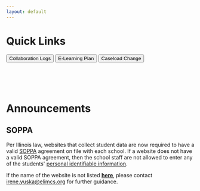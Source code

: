 ```yaml
---
layout: default
---
```

<!-- **What We Do**<br>
<u>Collaborate</u> - work together for a common purpose and towards a common goal.

**What We DON'T Do**<br>
<u>Evaluate</u> - judge or determine significance, worth, or quality.  -->

# Quick Links
<a href="../Collaboration.html"><button class="button button2">Collaboration Logs</button></a>
<a href="../E-LearningPlan.html"><button class="button button2">E-Learning Plan</button></a>
<a href="https://www.cognitoforms.com/ElimChristianServices/TherapistCaseloadChangeRequest"><button class="button button2">Caseload Change</button></a>
<br><br><br><br><br>
# Announcements
## SOPPA
Per Illinois law, websites that collect student data are now required to have a valid [SOPPA](https://ltcillinois.org/services/dataprivacy/) agreement on file with each school. If a website does not have a valid SOPPA agreement, then the school staff are not allowed to enter any of the students' [personal identifiable information](https://www.iasb.com/about-us/publications/journal/2020/january-february-2020/legal-matters-ready-or-not/). 

If the name of the website is not listed [**here**](https://sdpc.a4l.org/district_search.php?state=IL&districtID=10896), please contact [irene.yuska@elimcs.org](irene.yuksa@elimcs.org) for further guidance.


